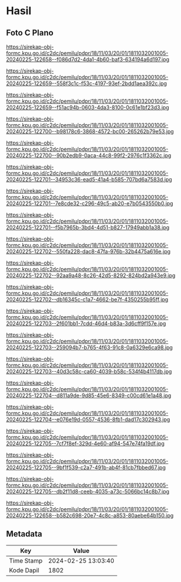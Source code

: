 # Hasil

## Foto C Plano

https://sirekap-obj-formc.kpu.go.id/c2dc/pemilu/pdpr/18/11/03/20/01/1811032001005-20240225-122658--f086d7d2-4da1-4b60-baf3-634194a6d197.jpg

https://sirekap-obj-formc.kpu.go.id/c2dc/pemilu/pdpr/18/11/03/20/01/1811032001005-20240225-122659--558f3c1c-f53c-4197-93ef-2bdd1aea392c.jpg

https://sirekap-obj-formc.kpu.go.id/c2dc/pemilu/pdpr/18/11/03/20/01/1811032001005-20240225-122659--f51ac94b-0603-4da3-8100-0c61e1bf23d3.jpg

https://sirekap-obj-formc.kpu.go.id/c2dc/pemilu/pdpr/18/11/03/20/01/1811032001005-20240225-122700--b98178c6-3868-4572-bc00-265262b79e53.jpg

https://sirekap-obj-formc.kpu.go.id/c2dc/pemilu/pdpr/18/11/03/20/01/1811032001005-20240225-122700--90b2edb9-0aca-44c8-99f2-2976c1f3362c.jpg

https://sirekap-obj-formc.kpu.go.id/c2dc/pemilu/pdpr/18/11/03/20/01/1811032001005-20240225-122701--34953c36-ead5-41a4-b585-707bd6a7583d.jpg

https://sirekap-obj-formc.kpu.go.id/c2dc/pemilu/pdpr/18/11/03/20/01/1811032001005-20240225-122701--7e8cde32-c296-49c5-ab20-e7b0543550b0.jpg

https://sirekap-obj-formc.kpu.go.id/c2dc/pemilu/pdpr/18/11/03/20/01/1811032001005-20240225-122701--f5b7965b-3bd4-4d51-b827-17949abb1a38.jpg

https://sirekap-obj-formc.kpu.go.id/c2dc/pemilu/pdpr/18/11/03/20/01/1811032001005-20240225-122702--550fa228-dac8-47fa-976b-32b4475a616e.jpg

https://sirekap-obj-formc.kpu.go.id/c2dc/pemilu/pdpr/18/11/03/20/01/1811032001005-20240225-122702--92aa9a48-8c26-42d5-8292-824bd2a943e9.jpg

https://sirekap-obj-formc.kpu.go.id/c2dc/pemilu/pdpr/18/11/03/20/01/1811032001005-20240225-122702--db16345c-c1a7-4662-be7f-4350255b95ff.jpg

https://sirekap-obj-formc.kpu.go.id/c2dc/pemilu/pdpr/18/11/03/20/01/1811032001005-20240225-122703--2f601bb1-7cdd-46d4-b83a-3d6cff9f157e.jpg

https://sirekap-obj-formc.kpu.go.id/c2dc/pemilu/pdpr/18/11/03/20/01/1811032001005-20240225-122703--259094b7-b765-4f63-91c8-0a6329e6ca98.jpg

https://sirekap-obj-formc.kpu.go.id/c2dc/pemilu/pdpr/18/11/03/20/01/1811032001005-20240225-122703--40d3c58c-ca60-4039-b58c-534f4b4117db.jpg

https://sirekap-obj-formc.kpu.go.id/c2dc/pemilu/pdpr/18/11/03/20/01/1811032001005-20240225-122704--d811a9de-9d85-45e6-8349-c00cd61e1a48.jpg

https://sirekap-obj-formc.kpu.go.id/c2dc/pemilu/pdpr/18/11/03/20/01/1811032001005-20240225-122704--e076e19d-0557-4536-8fb1-dad17c302943.jpg

https://sirekap-obj-formc.kpu.go.id/c2dc/pemilu/pdpr/18/11/03/20/01/1811032001005-20240225-122705--7cf7f8ef-329d-4e60-af94-547e74fa19df.jpg

https://sirekap-obj-formc.kpu.go.id/c2dc/pemilu/pdpr/18/11/03/20/01/1811032001005-20240225-122705--9bf1f539-c2a7-491b-ab4f-81cb7fbbed67.jpg

https://sirekap-obj-formc.kpu.go.id/c2dc/pemilu/pdpr/18/11/03/20/01/1811032001005-20240225-122705--db2f11d8-ceeb-4035-a73c-5066bc14c8b7.jpg

https://sirekap-obj-formc.kpu.go.id/c2dc/pemilu/pdpr/18/11/03/20/01/1811032001005-20240225-122658--b582c698-20e7-4c8c-a853-80aebe64b150.jpg


## Metadata

| Key        | Value               |
| ---------- | ------------------- |
| Time Stamp | 2024-02-25 13:03:40 |
| Kode Dapil | 1802                |



